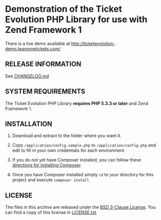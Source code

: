 # Demonstration of the Ticket Evolution PHP Library for use with Zend Framework 1
There is a live demo available at http://ticketevolution-demo.teamonetickets.com/

## RELEASE INFORMATION
See [CHANGELOG.md](https://github.com/TeamOneTickets/ticket-evolution-php-library-demo/blob/master/CHANGELOG.md)


## SYSTEM REQUIREMENTS
The Ticket Evolution PHP Library **requires PHP 5.3.3 or later** and Zend Framework 1.


## INSTALLATION
1. Download and extract to the folder where you want it.

2. Copy `/application/config.sample.php` to `/application/config.php` and edit to fill in your own credentials for each environment.

3. If you do not yet have Composer installed, you can follow these [directions for installing Composer](http://getcomposer.org/doc/00-intro.md#installation-nix).

4. Once you have Composer installed simply `cd` to your directory for this project and execute `composer install`


## LICENSE
The files in this archive are released under the [BSD 3-Clause License](http://opensource.org/licenses/BSD-3-Clause). You can find a copy of this license in [LICENSE.txt](https://github.com/TeamOneTickets/ticket-evolution-php-library-demo/blob/master/LICENSE.txt).
